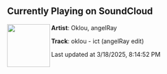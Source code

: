 ## Currently Playing on SoundCloud

[<img align="left" width="100" src="https://i1.sndcdn.com/artworks-uzVZyEtyghSzpQ2z-aCVoVA-t500x500.png">](https://soundcloud.com/angel_ray_2k/oklou-ict-angelray-edit)

**Artist**: Oklou, angelRay 

**Track**: oklou - ict (angelRay edit)

Last updated at 3/18/2025, 8:14:52 PM
